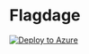 # Flagdage

[![Deploy to Azure](https://azuredeploy.net/deploybutton.png)](https://portal.azure.com/#create/Microsoft.Template/uri/https%3A%2F%2Fraw.githubusercontent.com%2FJamieMagee%2Fflagdage%2Fmaster%2Fazuredeploy.json)
